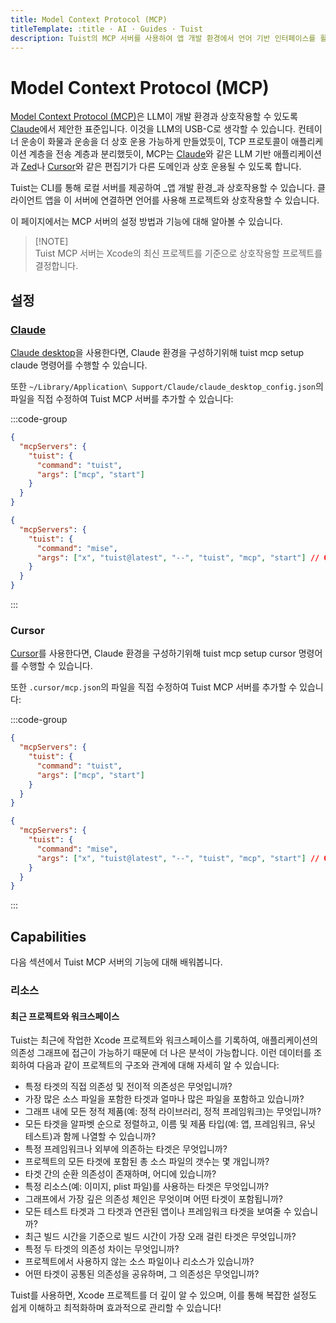 ```yaml
---
title: Model Context Protocol (MCP)
titleTemplate: :title · AI · Guides · Tuist
description: Tuist의 MCP 서버를 사용하여 앱 개발 환경에서 언어 기반 인터페이스를 활용하는 방법을 배워봅니다.
---
```


# Model Context Protocol (MCP)

[Model Context Protocol (MCP)](https://www.claudemcp.com)은 LLM이 개발 환경과 상호작용할 수 있도록 [Claude](https://claude.ai)에서 제안한 표준입니다.
이것을 LLM의 USB-C로 생각할 수 있습니다.
컨테이너 운송이 화물과 운송을 더 상호 운용 가능하게 만들었듯이,
TCP 프로토콜이 애플리케이션 계층을 전송 계층과 분리했듯이,
MCP는 [Claude](https://claude.ai/)와 같은 LLM 기반 애플리케이션과 [Zed](https://zed.dev)나 [Cursor](https://www.cursor.com)와 같은 편집기가 다른 도메인과 상호 운용될 수 있도록 합니다.

Tuist는 CLI를 통해 로컬 서버를 제공하여 _앱 개발 환경_과 상호작용할 수 있습니다.
클라이언트 앱을 이 서버에 연결하면 언어를 사용해 프로젝트와 상호작용할 수 있습니다.

이 페이지에서는 MCP 서버의 설정 방법과 기능에 대해 알아볼 수 있습니다.

> [!NOTE]\
> Tuist MCP 서버는 Xcode의 최신 프로젝트를 기준으로 상호작용할 프로젝트를 결정합니다.

## 설정

### [Claude](https://claude.ai)

[Claude desktop](https://claude.ai/download)을 사용한다면, Claude 환경을 구성하기위해 <LocalizedLink href="/cli/mcp/setup/claude">tuist mcp setup claude</LocalizedLink> 명령어를 수행할 수 있습니다.

또한 `~/Library/Application\ Support/Claude/claude_desktop_config.json`의 파일을 직접 수정하여 Tuist MCP 서버를 추가할 수 있습니다:

:::code-group

```json [Global Tuist installation (e.g. Homebrew)]
{
  "mcpServers": {
    "tuist": {
      "command": "tuist",
      "args": ["mcp", "start"]
    }
  }
}
```

```json [Mise installation]
{
  "mcpServers": {
    "tuist": {
      "command": "mise",
      "args": ["x", "tuist@latest", "--", "tuist", "mcp", "start"] // Or tuist@x.y.z to fix the version
    }
  }
}
```

:::

### Cursor

[Cursor](https://www.cursor.com)를 사용한다면, Claude 환경을 구성하기위해 <LocalizedLink href="/cli/mcp/setup/cursor">tuist mcp setup cursor</LocalizedLink> 명령어를 수행할 수 있습니다.

또한 `.cursor/mcp.json`의 파일을 직접 수정하여 Tuist MCP 서버를 추가할 수 있습니다:

:::code-group

```json [Global Tuist installation (e.g. Homebrew)]
{
  "mcpServers": {
    "tuist": {
      "command": "tuist",
      "args": ["mcp", "start"]
    }
  }
}
```

```json [Mise installation]
{
  "mcpServers": {
    "tuist": {
      "command": "mise",
      "args": ["x", "tuist@latest", "--", "tuist", "mcp", "start"] // Or tuist@x.y.z to fix the version
    }
  }
}
```

:::

## Capabilities

다음 섹션에서 Tuist MCP 서버의 기능에 대해 배워봅니다.

### 리소스

#### 최근 프로젝트와 워크스페이스

Tuist는 최근에 작업한 Xcode 프로젝트와 워크스페이스를 기록하여, 애플리케이션의 의존성 그래프에 접근이 가능하기 때문에 더 나은 분석이 가능합니다. 이런 데이터를 조회하여 다음과 같이 프로젝트의 구조와 관계에 대해 자세히 알 수 있습니다:

- 특정 타겟의 직접 의존성 및 전이적 의존성은 무엇입니까?
- 가장 많은 소스 파일을 포함한 타겟과 얼마나 많은 파일을 포함하고 있습니까?
- 그래프 내에 모든 정적 제품(예: 정적 라이브러리, 정적 프레임워크)는 무엇입니까?
- 모든 타겟을 알파벳 순으로 정렬하고, 이름 및 제품 타입(예: 앱, 프레임워크, 유닛 테스트)과 함께 나열할 수 있습니까?
- 특정 프레임워크나 외부에 의존하는 타겟은 무엇입니까?
- 프로젝트의 모든 타겟에 포함된 총 소스 파일의 갯수는 몇 개입니까?
- 타겟 간의 순환 의존성이 존재하며, 어디에 있습니까?
- 특정 리소스(예: 이미지, plist 파일)를 사용하는 타겟은 무엇입니까?
- 그래프에서 가장 깊은 의존성 체인은 무엇이며 어떤 타겟이 포함됩니까?
- 모든 테스트 타겟과 그 타겟과 연관된 앱이나 프레임워크 타겟을 보여줄 수 있습니까?
- 최근 빌드 시간을 기준으로 빌드 시간이 가장 오래 걸린 타겟은 무엇입니까?
- 특정 두 타겟의 의존성 차이는 무엇입니까?
- 프로젝트에서 사용하지 않는 소스 파일이나 리소스가 있습니까?
- 어떤 타겟이 공통된 의존성을 공유하며, 그 의존성은 무엇입니까?

Tuist를 사용하면, Xcode 프로젝트를 더 깊이 알 수 있으며, 이를 통해 복잡한 설정도 쉽게 이해하고 최적화하며 효과적으로 관리할 수 있습니다!
